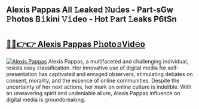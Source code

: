 ## Alexis Pappas All 𝙻eaked 𝙽u𝚍es - Part-sGw 𝙿hotos B𝚒kini 𝚅𝚒deo - Hot 𝙿art 𝙻eaks P6tSn

# <h2><a href="http://ld0j0h6.urlbe.top/?page=Alexis+Pappas">🔗🔗👉👉 Alexis Pappas P𝚑oto𝚜Vid𝚎o</a></h2>

[![Alexis Pappas](https://i.imgur.com/eBuTRDB.gif)](http://ld0j0h6.urlbe.top/?page=Alexis+Pappas)
Alexis Pappas, a multifaceted and challenging individual, resists easy classification. Her innovative use of digital media for self-presentation has captivated and enraged observers, stimulating debates on consent, morality, and the essence of online communities. Despite the uncertainty of her next actions, her mark on online culture is indelible. With an unwavering spirit and undeniable allure, Alexis Pappas influence on digital media is groundbreaking.
